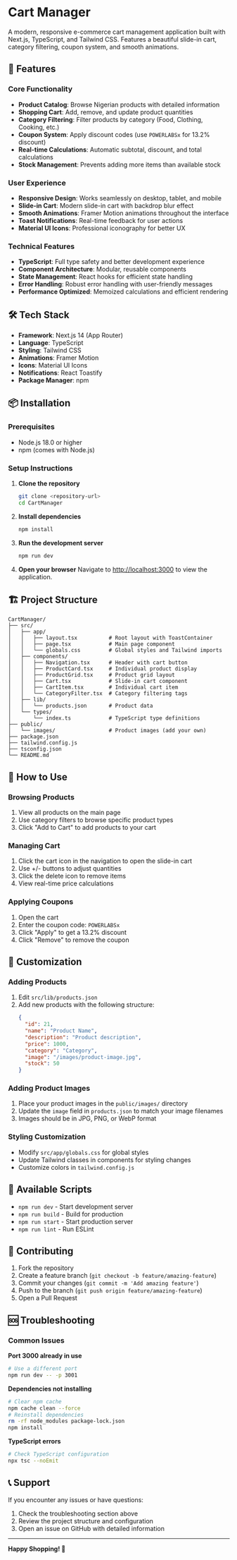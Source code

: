 # Cart Manager

A modern, responsive e-commerce cart management application built with Next.js, TypeScript, and Tailwind CSS. Features a beautiful slide-in cart, category filtering, coupon system, and smooth animations.

## 🚀 Features

### Core Functionality
- **Product Catalog**: Browse Nigerian products with detailed information
- **Shopping Cart**: Add, remove, and update product quantities
- **Category Filtering**: Filter products by category (Food, Clothing, Cooking, etc.)
- **Coupon System**: Apply discount codes (use `POWERLABSx` for 13.2% discount)
- **Real-time Calculations**: Automatic subtotal, discount, and total calculations
- **Stock Management**: Prevents adding more items than available stock

### User Experience
- **Responsive Design**: Works seamlessly on desktop, tablet, and mobile
- **Slide-in Cart**: Modern slide-in cart with backdrop blur effect
- **Smooth Animations**: Framer Motion animations throughout the interface
- **Toast Notifications**: Real-time feedback for user actions
- **Material UI Icons**: Professional iconography for better UX

### Technical Features
- **TypeScript**: Full type safety and better development experience
- **Component Architecture**: Modular, reusable components
- **State Management**: React hooks for efficient state handling
- **Error Handling**: Robust error handling with user-friendly messages
- **Performance Optimized**: Memoized calculations and efficient rendering

## 🛠️ Tech Stack

- **Framework**: Next.js 14 (App Router)
- **Language**: TypeScript
- **Styling**: Tailwind CSS
- **Animations**: Framer Motion
- **Icons**: Material UI Icons
- **Notifications**: React Toastify
- **Package Manager**: npm

## 📦 Installation

### Prerequisites
- Node.js 18.0 or higher
- npm (comes with Node.js)

### Setup Instructions

1. **Clone the repository**
   ```bash
   git clone <repository-url>
   cd CartManager
   ```

2. **Install dependencies**
   ```bash
   npm install
   ```

3. **Run the development server**
   ```bash
   npm run dev
   ```

4. **Open your browser**
   Navigate to [http://localhost:3000](http://localhost:3000) to view the application.

## 🏗️ Project Structure

```
CartManager/
├── src/
│   ├── app/
│   │   ├── layout.tsx          # Root layout with ToastContainer
│   │   ├── page.tsx            # Main page component
│   │   └── globals.css         # Global styles and Tailwind imports
│   ├── components/
│   │   ├── Navigation.tsx      # Header with cart button
│   │   ├── ProductCard.tsx     # Individual product display
│   │   ├── ProductGrid.tsx     # Product grid layout
│   │   ├── Cart.tsx            # Slide-in cart component
│   │   ├── CartItem.tsx        # Individual cart item
│   │   └── CategoryFilter.tsx  # Category filtering tags
│   ├── lib/
│   │   └── products.json       # Product data
│   └── types/
│       └── index.ts            # TypeScript type definitions
├── public/
│   └── images/                 # Product images (add your own)
├── package.json
├── tailwind.config.js
├── tsconfig.json
└── README.md
```

## 🎯 How to Use

### Browsing Products
1. View all products on the main page
2. Use category filters to browse specific product types
3. Click "Add to Cart" to add products to your cart

### Managing Cart
1. Click the cart icon in the navigation to open the slide-in cart
2. Use +/- buttons to adjust quantities
3. Click the delete icon to remove items
4. View real-time price calculations

### Applying Coupons
1. Open the cart
2. Enter the coupon code: `POWERLABSx`
3. Click "Apply" to get a 13.2% discount
4. Click "Remove" to remove the coupon

## 🎨 Customization

### Adding Products
1. Edit `src/lib/products.json`
2. Add new products with the following structure:
   ```json
   {
     "id": 21,
     "name": "Product Name",
     "description": "Product description",
     "price": 1000,
     "category": "Category",
     "image": "/images/product-image.jpg",
     "stock": 50
   }
   ```

### Adding Product Images
1. Place your product images in the `public/images/` directory
2. Update the `image` field in `products.json` to match your image filenames
3. Images should be in JPG, PNG, or WebP format

### Styling Customization
- Modify `src/app/globals.css` for global styles
- Update Tailwind classes in components for styling changes
- Customize colors in `tailwind.config.js`

## 🧪 Available Scripts

- `npm run dev` - Start development server
- `npm run build` - Build for production
- `npm run start` - Start production server
- `npm run lint` - Run ESLint

## 🤝 Contributing

1. Fork the repository
2. Create a feature branch (`git checkout -b feature/amazing-feature`)
3. Commit your changes (`git commit -m 'Add amazing feature'`)
4. Push to the branch (`git push origin feature/amazing-feature`)
5. Open a Pull Request

## 🆘 Troubleshooting

### Common Issues

**Port 3000 already in use**
```bash
# Use a different port
npm run dev -- -p 3001
```

**Dependencies not installing**
```bash
# Clear npm cache
npm cache clean --force
# Reinstall dependencies
rm -rf node_modules package-lock.json
npm install
```

**TypeScript errors**
```bash
# Check TypeScript configuration
npx tsc --noEmit
```

## 📞 Support

If you encounter any issues or have questions:
1. Check the troubleshooting section above
2. Review the project structure and configuration
3. Open an issue on GitHub with detailed information

---

**Happy Shopping! 🛒**
